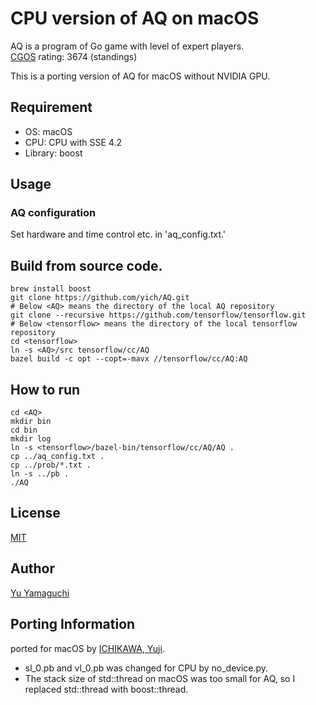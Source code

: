 # CPU version of AQ on macOS

AQ is a program of Go game with level of expert players.  
[CGOS](http://www.yss-aya.com/cgos/19x19/standings.html) rating: 3674 (standings)  

This is a porting version of AQ for macOS without NVIDIA GPU.

## Requirement
- OS: macOS  
- CPU: CPU with SSE 4.2  
- Library: boost

## Usage

### AQ configuration
Set hardware and time control etc. in 'aq_config.txt.'  

## Build from source code.
```shell
brew install boost
git clone https://github.com/yich/AQ.git
# Below <AQ> means the directory of the local AQ repository
git clone --recursive https://github.com/tensorflow/tensorflow.git
# Below <tensorflow> means the directory of the local tensorflow repository
cd <tensorflow>
ln -s <AQ>/src tensorflow/cc/AQ
bazel build -c opt --copt=-mavx //tensorflow/cc/AQ:AQ
```

## How to run
```
cd <AQ>
mkdir bin
cd bin
mkdir log
ln -s <tensorflow>/bazel-bin/tensorflow/cc/AQ/AQ .
cp ../aq_config.txt .
cp ../prob/*.txt .
ln -s ../pb .
./AQ
```

## License
[MIT](https://github.com/ymgaq/AQ/blob/master/LICENSE.txt)

## Author
[Yu Yamaguchi](https://twitter.com/ymg_aq)

## Porting Information
ported for macOS by [ICHIKAWA, Yuji](https://twitter.com/y_ich).

* sl_0.pb and vl_0.pb was changed for CPU by no_device.py.
* The stack size of std::thread on macOS was too small for AQ, so I replaced std::thread with boost::thread.
